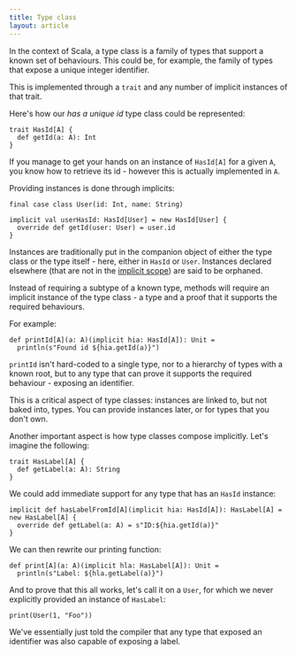 ```yaml
---
title: Type class
layout: article
---
```


In the context of Scala, a type class is a family of types that support a known set of behaviours. This could be, for example, the family of types that expose a unique integer identifier.

This is implemented through a `trait` and any number of implicit instances of that trait.

Here's how our _has a unique id_ type class could be represented:

```tut:silent
trait HasId[A] {
  def getId(a: A): Int
}
```

If you manage to get your hands on an instance of `HasId[A]` for a given `A`, you know how to retrieve its id - however this is actually implemented in `A`.

Providing instances is done through implicits:

```tut:silent
final case class User(id: Int, name: String)

implicit val userHasId: HasId[User] = new HasId[User] {
  override def getId(user: User) = user.id
}
```

Instances are traditionally put in the companion object of either the type class or the type itself - here, either in `HasId` or `User`. Instances declared elsewhere (that  are not in the [implicit scope](./implicit_scope.html)) are said to be orphaned.

Instead of requiring a subtype of a known type, methods will require an implicit instance of the type class - a type and a proof that it supports the required behaviours.

For example:

```tut:silent
def printId[A](a: A)(implicit hia: HasId[A]): Unit =
  println(s"Found id ${hia.getId(a)}")
```

`printId` isn't hard-coded to a single type, nor to a hierarchy of types with a known root, but to any type that can prove it supports the required behaviour - exposing an identifier.

This is a critical aspect of type classes: instances are linked to, but not baked into, types. You can provide instances later, or for types that you don't own.

Another important aspect is how type classes compose implicitly. Let's imagine the following:

```tut:silent
trait HasLabel[A] {
  def getLabel(a: A): String
}
```

We could add immediate support for any type that has an `HasId` instance:

```tut:silent
implicit def hasLabelFromId[A](implicit hia: HasId[A]): HasLabel[A] = new HasLabel[A] {
  override def getLabel(a: A) = s"ID:${hia.getId(a)}"
}
```

We can then rewrite our printing function:

```tut:silent
def print[A](a: A)(implicit hla: HasLabel[A]): Unit =
  println(s"Label: ${hla.getLabel(a)}")
```

And to prove that this all works, let's call it on a `User`, for which we never explicitly provided an instance of `HasLabel`:

```tut:book
print(User(1, "Foo"))
```

We've essentially just told the compiler that any type that exposed an identifier was also capable of exposing a label.
